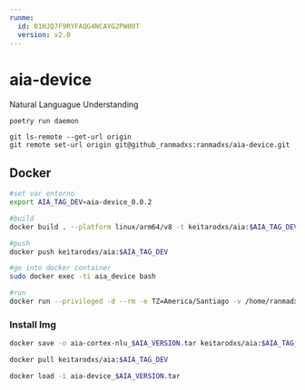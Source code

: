 ```yaml
---
runme:
  id: 01HJQ7F9RYFAQG4NCAYG2PW00T
  version: v2.0
---
```


# aia-device

Natural Languague Understanding

```console {"id":"01HJQ7F9RXZBJJ4YEQA7Q49GYF"}
poetry run daemon

git ls-remote --get-url origin 
git remote set-url origin git@github_ranmadxs:ranmadxs/aia-device.git
```

## Docker

```sh {"id":"01HJV2GKHFHRCW2MAYBX6DWF7V"}
#set var entorno
export AIA_TAG_DEV=aia-device_0.0.2
```

```sh {"id":"01HJQ7F9RXZBJJ4YEQAAH1BXHZ"}
#build
docker build . --platform linux/arm64/v8 -t keitarodxs/aia:$AIA_TAG_DEV

#push
docker push keitarodxs/aia:$AIA_TAG_DEV

#go into docker container
sudo docker exec -ti aia_device bash

#run
docker run --privileged -d --rm -e TZ=America/Santiago -v /home/ranmadxs/aia/aia-device/target:/app/target --net=bridge --name aia_device --env-file .env keitarodxs/aia:$AIA_TAG_DEV
```

### Install Img

```sh {"id":"01HJQ7F9RXZBJJ4YEQAAX4XA1Y"}
docker save -o aia-cortex-nlu_$AIA_VERSION.tar keitarodxs/aia:$AIA_TAG_DEV

docker pull keitarodxs/aia:$AIA_TAG_DEV

docker load -i aia-device_$AIA_VERSION.tar
```
